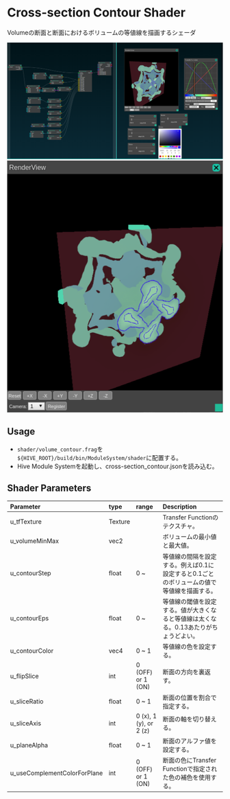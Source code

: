 # Cross-section Contour Shader

Volumeの断面と断面におけるボリュームの等値線を描画するシェーダ

![screenshot](./img/moduleSystem.png)
![contour](./img/contour.png)

## Usage
- `shader/volume_contour.frag`を`${HIVE_ROOT}/build/bin/ModuleSystem/shader`に配置する。
- Hive Module Systemを起動し、cross-section_contour.jsonを読み込む。

## Shader Parameters
| Parameter    | type | range | Description |
|:-------------|:------|:------|:-----|
| u_tfTexture | Texture | | Transfer Functionのテクスチャ。 |
| u_volumeMinMax | vec2 | | ボリュームの最小値と最大値。 |
| u_contourStep| float| 0 ~  | 等値線の間隔を設定する。例えば0.1に設定すると0.1ごとのボリュームの値で等値線を描画する。 |
| u_contourEps | float | 0 ~ | 等値線の閾値を設定する。値が大きくなると等値線は太くなる。0.13あたりがちょうどよい。 |
| u_contourColor | vec4 | 0 ~ 1 | 等値線の色を設定する。 |
| u_flipSlice  | int | 0 (OFF) or 1 (ON) | 断面の方向を裏返す。 |
| u_sliceRatio | float | 0 ~ 1 | 断面の位置を割合で指定する。 |
| u_sliceAxis  | int | 0 (x), 1 (y), or 2 (z) | 断面の軸を切り替える。 |
| u_planeAlpha  | float | 0 ~ 1 | 断面のアルファ値を設定する。 |
| u_useComplementColorForPlane | int | 0 (OFF) or 1 (ON) | 断面の色にTransfer Functionで指定された色の補色を使用する。 |